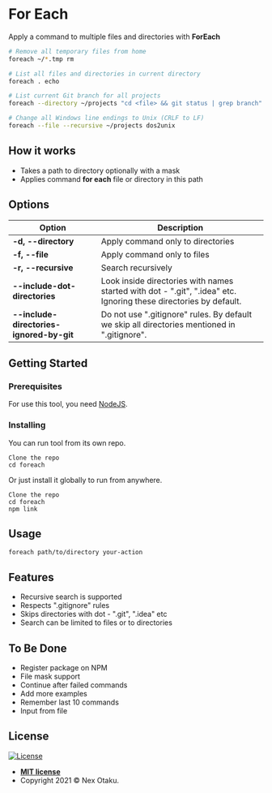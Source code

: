 # For Each

Apply a command to multiple files and directories with **ForEach**

```bash
# Remove all temporary files from home
foreach ~/*.tmp rm

# List all files and directories in current directory
foreach . echo

# List current Git branch for all projects
foreach --directory ~/projects "cd <file> && git status | grep branch"

# Change all Windows line endings to Unix (CRLF to LF)
foreach --file --recursive ~/projects dos2unix
```

## How it works

 - Takes a path to directory optionally with a mask
 - Applies command **for each** file or directory in this path

## Options

Option | Description
--- | ---
**-d, --directory** | Apply command only to directories
**-f, --file** | Apply command only to files
**-r, --recursive** | Search recursively
**--include-dot-directories** | Look inside directories with names started with dot - ".git", ".idea" etc. Ignoring these directories by default.
**--include-directories-ignored-by-git** | Do not use ".gitignore" rules. By default we skip all directories mentioned in ".gitignore".

## Getting Started

### Prerequisites

For use this tool, you need [NodeJS](https://nodejs.org/).

### Installing

You can run tool from its own repo.

```
Clone the repo
cd foreach
```

Or just install it globally to run from anywhere.

```
Clone the repo
cd foreach
npm link
```

## Usage

```
foreach path/to/directory your-action
```

## Features

 - Recursive search is supported
 - Respects ".gitignore" rules
 - Skips directories with dot - ".git", ".idea" etc
 - Search can be limited to files or to directories

## To Be Done

 - Register package on NPM
 - File mask support
 - Continue after failed commands
 - Add more examples  
 - Remember last 10 commands
 - Input from file


## License

[![License](http://img.shields.io/:license-mit-blue.svg?style=flat-square)](http://badges.mit-license.org)

- **[MIT license](http://opensource.org/licenses/mit-license.php)**
- Copyright 2021 © Nex Otaku.
